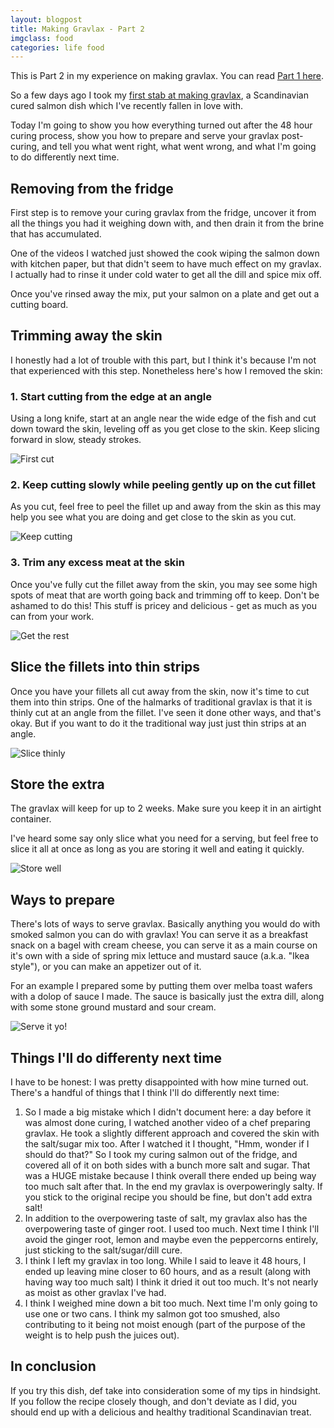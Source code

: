 ```yaml
---
layout: blogpost
title: Making Gravlax - Part 2
imgclass: food
categories: life food
---
```


<p class="disclaimer">This is Part 2 in my experience on making gravlax. You can read <a href="/making-gravlax-part-1/">Part 1 here</a>.</p>

So a few days ago I took my [first stab at making gravlax](/writing/2013/making-gravlax-part-1/), a Scandinavian cured salmon dish which I've recently fallen in love with.

Today I'm going to show you how everything turned out after the 48 hour curing process, show you how to prepare and serve your gravlax post-curing, and tell you what went right, what went wrong, and what I'm going to do differently next time.

## Removing from the fridge

First step is to remove your curing gravlax from the fridge, uncover it from all the things you had it weighing down with, and then drain it from the brine that has accumulated.

One of the videos I watched just showed the cook wiping the salmon down with kitchen paper, but that didn't seem to have much effect on my gravlax. I actually had to rinse it under cold water to get all the dill and spice mix off.

Once you've rinsed away the mix, put your salmon on a plate and get out a cutting board.

## Trimming away the skin

I honestly had a lot of trouble with this part, but I think it's because I'm not that experienced with this step. Nonetheless here's how I removed the skin:

### 1. Start cutting from the edge at an angle

Using a long knife, start at an angle near the wide edge of the fish and cut down toward the skin, leveling off as you get close to the skin. Keep slicing forward in slow, steady strokes.

![First cut](/post-images/gravlax/11-first-cut.jpg)

### 2. Keep cutting slowly while peeling gently up on the cut fillet

As you cut, feel free to peel the fillet up and away from the skin as this may help you see what you are doing and get close to the skin as you cut.

![Keep cutting](/post-images/gravlax/12-keep-cutting.jpg)

### 3. Trim any excess meat at the skin

Once you've fully cut the fillet away from the skin, you may see some high spots of meat that are worth going back and trimming off to keep. Don't be ashamed to do this! This stuff is pricey and delicious - get as much as you can from your work.

![Get the rest](/post-images/gravlax/13-get-the-rest.jpg)

## Slice the fillets into thin strips

Once you have your fillets all cut away from the skin, now it's time to cut them into thin strips. One of the halmarks of traditional gravlax is that it is thinly cut at an angle from the fillet. I've seen it done other ways, and that's okay. But if you want to do it the traditional way just just thin strips at an angle.

![Slice thinly](/post-images/gravlax/14-slice-thinly.jpg)

## Store the extra

The gravlax will keep for up to 2 weeks. Make sure you keep it in an airtight container.

I've heard some say only slice what you need for a serving, but feel free to slice it all at once as long as you are storing it well and eating it quickly.

![Store well](/post-images/gravlax/15-store-well.jpg)

## Ways to prepare

There's lots of ways to serve gravlax. Basically anything you would do with smoked salmon you can do with gravlax! You can serve it as a breakfast snack on a bagel with cream cheese, you can serve it as a main course on it's own with a side of spring mix lettuce and mustard sauce (a.k.a. "Ikea style"), or you can make an appetizer out of it.

For an example I prepared some by putting them over melba toast wafers with a dolop of sauce I made. The sauce is basically just the extra dill, along with some stone ground mustard and sour cream.

![Serve it yo!](/post-images/gravlax/16-serve-it-yo.jpg)

## Things I'll do differenty next time

I have to be honest: I was pretty disappointed with how mine turned out. There's a handful of things that I think I'll do differently next time:

1. So I made a big mistake which I didn't document here: a day before it was almost done curing, I watched another video of a chef preparing gravlax. He took a slightly different approach and covered the skin with the salt/sugar mix too. After I watched it I thought, "Hmm, wonder if I should do that?" So I took my curing salmon out of the fridge, and covered all of it on both sides with a bunch more salt and sugar. That was a HUGE mistake because I think overall there ended up being way too much salt after that. In the end my gravlax is overpoweringly salty. If you stick to the original recipe you should be fine, but don't add extra salt!
2. In addition to the overpowering taste of salt, my gravlax also has the overpowering taste of ginger root. I used too much. Next time I think I'll avoid the ginger root, lemon and maybe even the peppercorns entirely, just sticking to the salt/sugar/dill cure.
3. I think I left my gravlax in too long. While I said to leave it 48 hours, I ended up leaving mine closer to 60 hours, and as a result (along with having way too much salt) I think it dried it out too much. It's not nearly as moist as other gravlax I've had.
4. I think I weighed mine down a bit too much. Next time I'm only going to use one or two cans. I think my salmon got too smushed, also contributing to it being not moist enough (part of the purpose of the weight is to help push the juices out).

## In conclusion

If you try this dish, def take into consideration some of my tips in hindsight. If you follow the recipe closely though, and don't deviate as I did, you should end up with a delicious and healthy traditional Scandinavian treat.